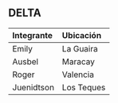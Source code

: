 ## DELTA


| Integrante  | Ubicación |
| :--------   | :-------  |
| Emily       | La Guaira |
| Ausbel      | Maracay   |
| Roger       | Valencia  |
| Juenidtson  | Los Teques |
